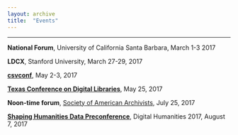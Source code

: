 ```yaml
---
layout: archive
title:  "Events"
---
```

---
**National Forum**, University of California Santa Barbara, March 1-3 2017<br/>

**LDCX**, Stanford University, March 27-29, 2017

[**csvconf**](https://csvconf.com/), May 2-3, 2017

[**Texas Conference on Digital Libraries**](https://tcdl-ocs-tdl.tdl.org/tcdl/index.php/TCDL/TCDL2017), May 25, 2017

**Noon-time forum**, [Society of American Archivists](http://files.archivists.org/conference/2017/AM17_Preliminary_Flyer.pdf), July 25, 2017

[**Shaping Humanities Data Preconference**](https://collectionsasdata.github.io/dh2017/), Digital Humanities 2017, August 7, 2017
